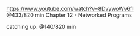 https://www.youtube.com/watch?v=8DvywoWv6fI  
@433/820 min 
Chapter 12 - Networked Programs

catching up: @140/820 min